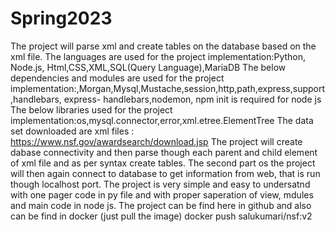 # Spring2023
The project will parse xml and create tables on the database based on the xml file.
The languages are used for the project implementation:Python, Node.js, Html,CSS,XML,SQL(Query Language),MariaDB
The below dependencies and modules are used for the project implementation:,Morgan,Mysql,Mustache,session,http,path,express,support,handlebars,
express- handlebars,nodemon, npm init is required for node js
The below libraries used for the project implementation:os,mysql.connector,error,xml.etree.ElementTree
The data set downloaded are xml files : https://www.nsf.gov/awardsearch/download.jsp
The project will create dabase connectivity and then parse though each parent and child element of xml file and as per syntax create tables.
The second part os the project will then again connect to database to get information from web, that is run though localhost port.
The project is very simple and easy to undersatnd with one pager code in py file and with proper saperation of view, mdules and main code in node js.
The project can be find here in github and also can be find in docker (just pull the image) docker push salukumari/nsf:v2
